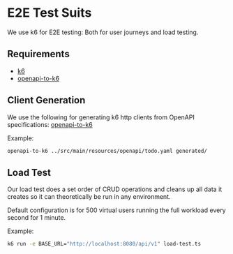 # E2E Test Suits

We use k6 for E2E testing: Both for user journeys and load testing.

## Requirements

- [k6](https://grafana.com/docs/k6/latest/set-up/install-k6/)
- [openapi-to-k6](https://github.com/grafana/openapi-to-k6?tab=readme-ov-file#getting-started)

## Client Generation

We use the following for generating k6 http clients from OpenAPI specifications: [openapi-to-k6](https://github.com/grafana/openapi-to-k6)

Example:

```bash
openapi-to-k6 ../src/main/resources/openapi/todo.yaml generated/
```

## Load Test

Our load test does a set order of CRUD operations and cleans up all data it creates so it can theoretically be run in 
any environment.

Default configuration is for 500 virtual users running the full workload every second for 1 minute.

Example:

```bash
k6 run -e BASE_URL="http://localhost:8080/api/v1" load-test.ts
```
